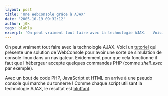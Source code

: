 ```yaml
---
layout: post
title: 'Une WebConsole grâce à AJAX'
date: '2005-10-19 09:32:12'
author: j0k
tags: blabla
excerpt: 'On peut vraiment tout faire avec la technologie AJAX.   Voici un [tutoriel](http://www.sitepoint.com/article/take-command-ajax) qui présente une solution de WebConsole pour avoir une sorte de simulation de console linux dans un navigateur. Evidemment pour que cela fonctionne il faut que l''hébergeur accepte quelques commandes PHP (comme *shell_exec* par exemple).      ...'
---
```


On peut vraiment tout faire avec la technologie AJAX.   Voici un [tutoriel](http://www.sitepoint.com/article/take-command-ajax) qui présente une solution de WebConsole pour avoir une sorte de simulation de console linux dans un navigateur. Evidemment pour que cela fonctionne il faut que l'hébergeur accepte quelques commandes PHP (comme *shell_exec* par exemple).

Avec un bout de code PHP, JavaScript et HTML on arrive à une pseudo console qui marche du tonnerre !   Comme chaque script utilisant la technologie AJAX, le résultat est [bluffant](http://www.w3clubs.com/sp/ajax/webconsole_xml.html).
